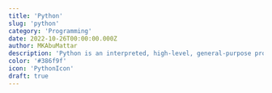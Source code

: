 ```yaml
---
title: 'Python'
slug: 'python'
category: 'Programming'
date: 2022-10-26T00:00:00.000Z
author: MKAbuMattar
description: 'Python is an interpreted, high-level, general-purpose programming language.'
color: '#386f9f'
icon: 'PythonIcon'
draft: true
---
```

